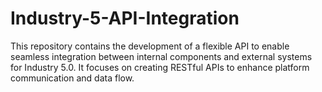 # Industry-5-API-Integration
This repository contains the development of a flexible API to enable seamless integration between internal components and external systems for Industry 5.0. It focuses on creating RESTful APIs to enhance platform communication and data flow.
